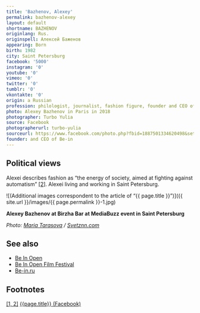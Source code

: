 ```yaml
---
title: 'Bazhenov, Alexey'
permalink: bazhenov-alexey
layout: default
shortname: BAZHENOV
originlang: Rus.
originspell: Алексей Баженов
appearing: Born
birth: 1982
city: Saint Petersburg
facebook: '5000'
instagram: '0'
youtube: '0'
vimeo: '0'
twitter: '0'
tumblr: '0'
vkontakte: '0'
origin: a Russian
profession: philologist, journalist, fashion figure, founder and CEO of Be-in.ru,
photo: Alexey Bazhenov in Paris in 2018
photographer: Turbo Yulia
source: Facebook
photographerurl: turbo-yulia
sourceurl: https://www.facebook.com/photo.php?fbid=1887501334620498&set=t.100000220400166&type=3&theater
founder: and CEO of Be-in
---
```


## Political views

Alexei describes fashion as “the energy of society, aimed at fighting against automatism” <span id="a1">[\[2\]](#f1)</span>. Alexei living and working in Saint Petersburg.

![(Additional images correspondent to the article of “{{ page.title }}”)]({{ site.url }}/images/{{ page.permalink }}-1.jpg)

**Alexey Bazhenov at Birzha Bar at MediaBuzz event in Saint Petersburg**

*Photo: [Maria Tarasova](index) / [Svetznn.com](http://svetznn.com/vstrecha-s-osnovatelem-portala-be-in-ru-alekseem-bazhenovym-2/)*


## See also

+ [Be In Open](be-in-open)
+ [Be In Open Film Festival](be-in-open-film-festival)
+ [Be-in.ru](be-in)

## Footnotes

[[1, 2]](#a1) <span id="f1"></span> [{{page.title}} (Facebook)](https://www.facebook.com/aleksei.bazhenov.2)
